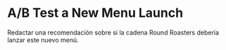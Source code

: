 # A/B Test a New Menu Launch
 Redactar una recomendación sobre si la cadena Round Roasters debería lanzar este nuevo menú.
